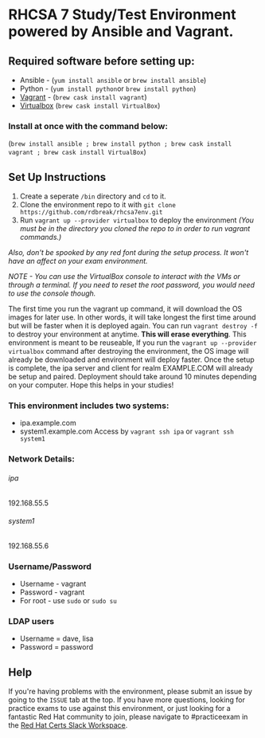 # RHCSA 7 Study/Test Environment powered by Ansible and Vagrant. 

## Required software before setting up:
- Ansible - (`yum install ansible` or `brew install ansible`)
- Python - (`yum install python`or `brew install python`)
- [Vagrant](https://www.vagrantup.com/downloads.html) - (`brew cask install vagrant`)
- [Virtualbox](https://www.virtualbox.org/wiki/Downloads) (`brew cask install VirtualBox`)

### Install at once with the command below:
(`brew install ansible ; brew install python ; brew cask install vagrant ; brew cask install VirtualBox`)

## Set Up Instructions
1. Create a seperate `/bin` directory and `cd` to it. 
2. Clone the environment repo to it with `git clone https://github.com/rdbreak/rhcsa7env.git`
3. Run `vagrant up --provider virtualbox` to deploy the environment _(You must be in the directory you cloned the repo to in order to run vagrant commands.)_

*Also, don't be spooked by any red font during the setup process. It won't have an affect on your exam environment.* 

_NOTE - You can use the VirtualBox console to interact with the VMs or through a terminal. If you need to reset the root password, you would need to use the console though._

The first time you run the vagrant up command, it will download the OS images for later use. In other words, it will take longest the first time around but will be faster when it is deployed again. You can run `vagrant destroy -f` to destroy your environment at anytime. **This will erase everything**. This environment is meant to be reuseable, If you run the `vagrant up --provider virtualbox` command after destroying the environment, the OS image will already be downloaded and environment will deploy faster. Once the setup is complete, the ipa server and client for realm EXAMPLE.COM will already be setup and paired. Deployment should take around 10 minutes depending on your computer. Hope this helps in your studies!

### This environment includes two systems:
- ipa.example.com
- system1.example.com
Access by `vagrant ssh ipa` or `vagrant ssh system1`
### Network Details:
###### ipa
192.168.55.5
###### system1
192.168.55.6

### Username/Password
- Username - vagrant
- Password - vagrant
- For root - use `sudo` or `sudo su`
### LDAP users
- Username = dave, lisa
- Password = password

## Help
If you're having problems with the environment, please submit an issue by going to the `ISSUE` tab at the top. If you have more questions, looking for practice exams to use against this environment, or just looking for a fantastic Red Hat community to join, please navigate to #practiceexam in the [Red Hat Certs Slack Workspace](https://join.slack.com/t/redhat-certs/shared_invite/enQtNjAxNDc3MzYyMTAxLWZlM2ZhMGRlNGI2YjQyMzQ4NWEyNDIyYTJiNzcxM2E1ZDVkZmQ4MzU2MTc0ZDRlNzg2MTU5NWIwZjFjZDdjMGE).
